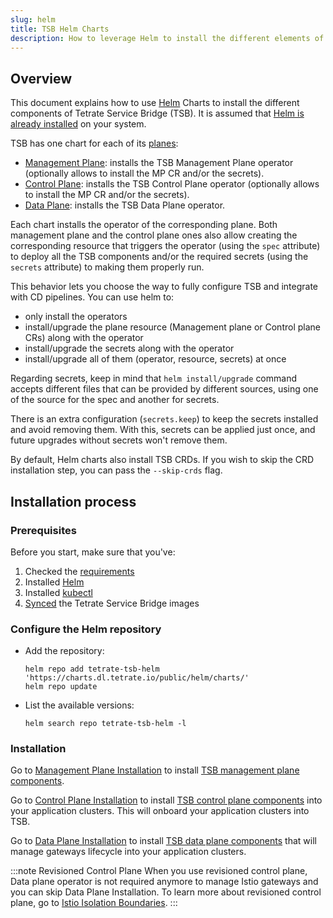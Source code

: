 ```yaml
---
slug: helm
title: TSB Helm Charts
description: How to leverage Helm to install the different elements of TSB.
---
```


## Overview

This document explains how to use [Helm](https://helm.sh) Charts to install the different components of Tetrate Service Bridge (TSB). It is assumed that [Helm is already installed](https://helm.sh/docs/intro/install/) on your system.

TSB has one chart for each of its [planes](../../concepts/architecture#overall-architecture):

- [Management Plane](./managementplane): installs the TSB Management Plane operator (optionally allows to install the MP
  CR and/or the secrets).
- [Control Plane](./controlplane): installs the TSB Control Plane operator (optionally allows to install the MP CR and/or
  the secrets).
- [Data Plane](./dataplane): installs the TSB Data Plane operator.

Each chart installs the operator of the corresponding plane. Both management plane and the control plane ones also allow
creating the corresponding resource that triggers the operator (using the `spec` attribute) to deploy all the TSB components and/or the required secrets (using the `secrets` attribute) to making them properly run.

This behavior lets you choose the way to fully configure TSB and integrate with CD pipelines. You can use
helm to:

- only install the operators
- install/upgrade the plane resource (Management plane or Control plane CRs) along with the operator
- install/upgrade the secrets along with the operator
- install/upgrade all of them (operator, resource, secrets) at once

Regarding secrets, keep in mind that `helm install/upgrade` command accepts different files that can be provided by
different sources, using one of the source for the spec and another for secrets.

There is an extra configuration (`secrets.keep`) to keep the secrets installed and avoid removing them. With this,
secrets can be applied just once, and future upgrades without secrets won't remove them.

By default, Helm charts also install TSB CRDs. If you wish to skip the CRD installation step, you can pass the `--skip-crds` flag.

## Installation process

### Prerequisites

Before you start, make sure that you've:

1. Checked the [requirements](../requirements-and-download)<br />
1. Installed [Helm](https://helm.sh/docs/intro/install/) 
1. Installed [kubectl](https://kubernetes.io/docs/tasks/tools/#kubectl)
1. [Synced](../requirements-and-download#sync-tetrate-service-bridge-images) the Tetrate Service Bridge images

### Configure the Helm repository

- Add the repository:
  ```shell
  helm repo add tetrate-tsb-helm 'https://charts.dl.tetrate.io/public/helm/charts/'
  helm repo update
  ```
- List the available versions:
  ```shell
  helm search repo tetrate-tsb-helm -l
  ```

### Installation

Go to [Management Plane Installation](./managementplane) to install [TSB management plane components](../components#management-plane).

Go to [Control Plane Installation](./controlplane) to install [TSB control plane components](../components#control-plane) into your application clusters. This will onboard your application clusters into TSB.
 
Go to [Data Plane Installation](./dataplane) to install [TSB data plane components](../components#data-plane) that will manage gateways lifecycle into your application clusters.

:::note Revisioned Control Plane
When you use revisioned control plane, Data plane operator is not required anymore to manage Istio gateways and you can skip Data Plane Installation. To learn more about revisioned control plane, go to [Istio Isolation Boundaries](../isolation-boundaries).
:::

